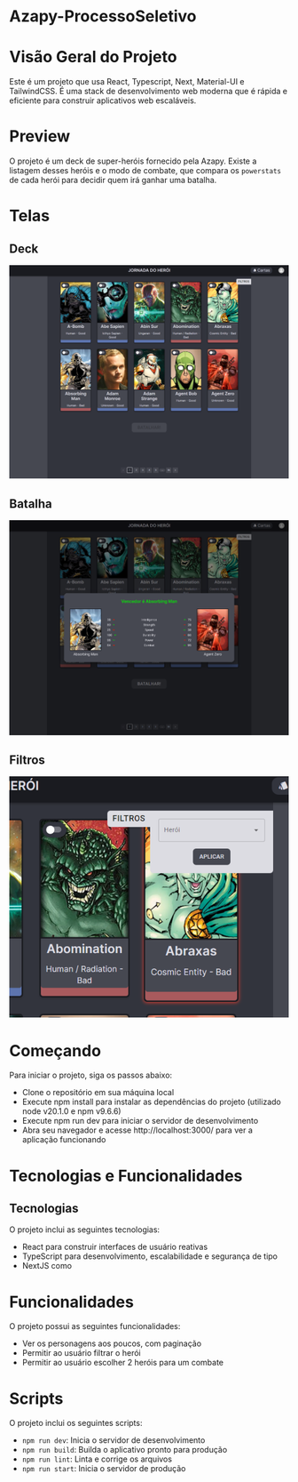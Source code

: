 # Azapy-ProcessoSeletivo

# Visão Geral do Projeto

Este é um projeto que usa React, Typescript, Next, Material-UI e TailwindCSS.
É uma stack de desenvolvimento web moderna que é rápida e eficiente para construir aplicativos web escaláveis.

# Preview

O projeto é um deck de super-heróis fornecido pela Azapy. Existe a listagem desses heróis e o modo de combate, que compara os `powerstats` de cada herói para decidir quem irá ganhar uma batalha.

# Telas

## Deck

![Deck](./public/deck.png)

## Batalha

![Batalha](./public/batalha.png)

## Filtros

![Filtros](./public/filtros.png)

# Começando

Para iniciar o projeto, siga os passos abaixo:

- Clone o repositório em sua máquina local
- Execute npm install para instalar as dependências do projeto (utilizado node v20.1.0 e npm v9.6.6)
- Execute npm run dev para iniciar o servidor de desenvolvimento
- Abra seu navegador e acesse http://localhost:3000/ para ver a aplicação funcionando

# Tecnologias e Funcionalidades

## Tecnologias

O projeto inclui as seguintes tecnologias:

- React para construir interfaces de usuário reativas
- TypeScript para desenvolvimento, escalabilidade e segurança de tipo
- NextJS como

# Funcionalidades

O projeto possui as seguintes funcionalidades:

- Ver os personagens aos poucos, com paginação
- Permitir ao usuário filtrar o herói
- Permitir ao usuário escolher 2 heróis para um combate

# Scripts

O projeto inclui os seguintes scripts:

- `npm run dev`: Inicia o servidor de desenvolvimento
- `npm run build`: Builda o aplicativo pronto para produção
- `npm run lint`: Linta e corrige os arquivos
- `npm run start`: Inicia o servidor de produção
